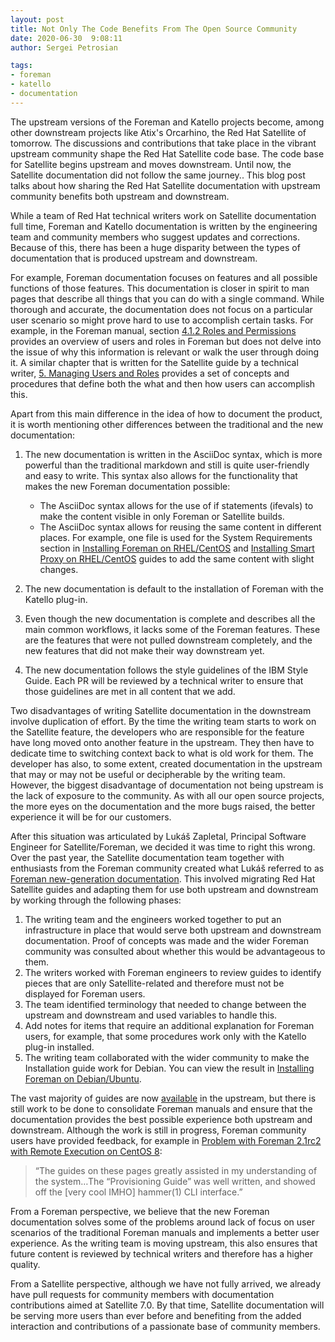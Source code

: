 ```yaml
---
layout: post
title: Not Only The Code Benefits From The Open Source Community
date: 2020-06-30  9:08:11
author: Sergei Petrosian

tags:
- foreman
- katello
- documentation
---
```


The upstream versions of the Foreman and Katello projects become, among other downstream projects like Atix's Orcarhino, the Red Hat Satellite of tomorrow. The discussions and contributions that take place in the vibrant upstream community shape the Red Hat Satellite code base. The code base for Satellite begins upstream and moves downstream. Until now, the Satellite documentation did not follow the same journey.. This blog post talks about how sharing the Red Hat Satellite documentation with upstream community benefits both upstream and downstream.

<!--more-->

While a team of Red Hat technical writers work on Satellite documentation full time, Foreman and Katello documentation is written by the engineering team and community members who suggest updates and corrections. Because of this, there has been a huge disparity between the types of documentation that is produced upstream and downstream.

For example, Foreman documentation focuses on features and all possible functions of those features. This documentation is closer in spirit to man pages that describe all things that you can do with a single command. While thorough and accurate, the documentation does not focus on a particular user scenario so might prove hard to use to accomplish certain tasks. For example, in the Foreman manual, section [4.1.2 Roles and Permissions](https://theforeman.org/manuals/2.0/index.html#4.1.2RolesandPermissions) provides an overview of users and roles in Foreman but does not delve into the issue of why this information is relevant or walk the user through doing it. A similar chapter that is written for the Satellite guide by a technical writer, [5. Managing Users and Roles](http://docs.theforeman.org/guides/build/doc-Administering_Red_Hat_Satellite/index-foreman.html#chap-Red_Hat_Satellite-Administering_Red_Hat_Satellite-Users_and_Roles) provides a set of concepts and procedures that define both the what and then how users can accomplish this.

Apart from this main difference in the idea of how to document the product, it is worth mentioning other differences between the traditional and the new documentation:

1. The new documentation is written in the AsciiDoc syntax, which is more powerful than the traditional markdown and still is quite user-friendly and easy to write. This syntax also allows for the functionality that makes the new Foreman documentation possible:
   * The AsciiDoc syntax allows for the use of if statements (ifevals) to make the content visible in only Foreman or Satellite builds.
   * The AsciiDoc syntax allows for reusing the same content in different places. For example, one file is used for the System Requirements section in [Installing Foreman on RHEL/CentOS](http://docs.theforeman.org/guides/build/doc-Installing_Server_on_Red_Hat/index-foreman.html) and [Installing Smart Proxy on RHEL/CentOS](http://docs.theforeman.org/guides/build/doc-Installing_Proxy_on_Red_Hat/index-foreman.html) guides to add the same content with slight changes.

2. The new documentation is default to the installation of Foreman with the Katello plug-in.

3. Even though the new documentation is complete and describes all the main common workflows, it lacks some of the Foreman features. These are the features that were not pulled downstream completely, and the new features that did not make their way downstream yet.

4. The new documentation follows the style guidelines of the IBM Style Guide. Each PR will be reviewed by a technical writer to ensure that those guidelines are met in all content that we add.

Two disadvantages of writing Satellite documentation in the downstream involve duplication of effort. By the time the writing team starts to work on the Satellite feature, the developers who are responsible for the feature have long moved onto another feature in the upstream. They then have to dedicate time to switching context back to what is old work for them. The developer has also, to some extent, created documentation in the upstream that may or may not be useful or decipherable by the writing team. However, the biggest disadvantage of documentation not being upstream is the lack of exposure to the community. As with all our open source projects, the more eyes on the documentation and the more bugs raised, the better experience it will be for our customers.

After this situation was articulated by Lukáš Zapletal, Principal Software Engineer for Satellite/Foreman, we decided it was time to right this wrong. Over the past year, the Satellite documentation team together with enthusiasts from the Foreman community created what Lukáš referred to as [Foreman new-generation documentation](https://community.theforeman.org/t/foreman-new-generation-documentation/15696). This involved migrating Red Hat Satellite guides and adapting them for use both upstream and downstream by working through the following phases:

1. The writing team and the engineers worked together to put an infrastructure in place that would serve both upstream and downstream documentation. Proof of concepts was made and the wider Foreman community was consulted about whether this would be advantageous to them.
2.  The writers worked with Foreman engineers to review guides to identify pieces that are only Satellite-related and therefore must not be displayed for Foreman users.
3. The team identified terminology that needed to change between the upstream and downstream and used variables to handle this.
4. Add notes for items that require an additional explanation for Foreman users, for example, that some procedures work only with the Katello plug-in installed.
5. The writing team collaborated with the wider community to make the Installation guide work for Debian. You can view the result in [Installing Foreman on Debian/Ubuntu](http://docs.theforeman.org/guides/build/doc-Installing_Server_on_Debian/index-foreman-deb.html).

The vast majority of guides are now [available](http://docs.theforeman.org/web/) in the upstream, but there is still work to be done to consolidate Foreman manuals and ensure that the documentation provides the best possible experience both upstream and downstream. Although the work is still in progress, Foreman community users have provided feedback, for example in [Problem with Foreman 2.1rc2 with Remote Execution on CentOS 8](https://community.theforeman.org/t/problem-with-foreman-2-1rc2-with-remote-execution-on-centos-8/19084/33):

> “The guides on these pages greatly assisted in my understanding of the system…The “Provisioning Guide” was well written, and showed off the [very cool IMHO] hammer(1) CLI interface.”

From a Foreman perspective, we believe that the new Foreman documentation solves some of the problems around lack of focus on user scenarios of the traditional Foreman manuals and implements a better user experience. As the writing team is moving upstream, this also ensures that future content is reviewed by technical writers and therefore has a higher quality.

From a Satellite perspective, although we have not fully arrived, we already have pull requests for community members with documentation contributions aimed at Satellite 7.0. By that time, Satellite documentation will be serving more users than ever before and benefiting from the added interaction and contributions of a passionate base of community members.

